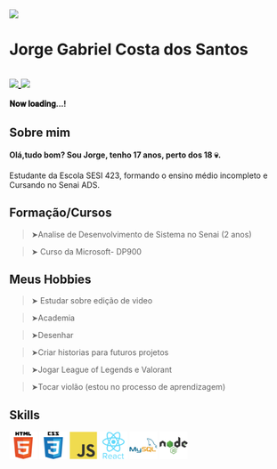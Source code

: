 <img src="https://steamuserimages-a.akamaihd.net/ugc/96103700532309699/8F44EE6DAFB4F4E2469AA4947059A09E1A78E93C/?imw=637&imh=358&ima=fit&impolicy=Letterbox&imcolor=%23000000&letterbox=true" max-width="100px" height="400px" align="center"/>

#  Jorge Gabriel Costa dos Santos 

## <a href="https://www.linkedin.com/in/jorge-gabriel-a406262b6/?trk=opento_sprofile_details"><img src="https://play-lh.googleusercontent.com/kMofEFLjobZy_bCuaiDogzBcUT-dz3BBbOrIEjJ-hqOabjK8ieuevGe6wlTD15QzOqw=w240-h480-rw" height="50px" align="center"/> </a> <a href="https://www.instagram.com/jx.deta1ls/"><img src="https://upload.wikimedia.org/wikipedia/commons/thumb/9/95/Instagram_logo_2022.svg/800px-Instagram_logo_2022.svg.png" height="50px" align="center"/></a>



**𝐍𝐨𝐰 𝐥𝐨𝐚𝐝𝐢𝐧𝐠...!**

## Sobre mim

#### Olá,tudo bom? Sou Jorge, tenho 17 anos, perto dos 18 💀.
Estudante da Escola SESI 423, formando o ensino médio incompleto e Cursando no Senai ADS.

## Formação/Cursos
>➤Analise de Desenvolvimento de Sistema no Senai (2 anos)

>➤ Curso da Microsoft- DP900
 
 ## Meus Hobbies
>➤ Estudar sobre edição de video

>➤Academia

>➤Desenhar

>➤Criar historias para futuros projetos

>➤Jogar League of Legends e Valorant

>➤Tocar violão (estou no processo de aprendizagem)

## Skills

<img src="https://raw.githubusercontent.com/devicons/devicon/master/icons/html5/html5-original-wordmark.svg" height="50px" align="center"/> <img src="https://raw.githubusercontent.com/devicons/devicon/master/icons/css3/css3-original-wordmark.svg" height="50px" align="center"/>
<img src="https://raw.githubusercontent.com/devicons/devicon/master/icons/javascript/javascript-original.svg" height="50px" align="center"/> <img src="https://raw.githubusercontent.com/devicons/devicon/master/icons/react/react-original-wordmark.svg" height="50px" align="center"/>
<img src="https://raw.githubusercontent.com/devicons/devicon/master/icons/mysql/mysql-original-wordmark.svg" height="50px" align="center"/> <img src="https://raw.githubusercontent.com/devicons/devicon/master/icons/nodejs/nodejs-original-wordmark.svg" height="50px" align="center"/>
